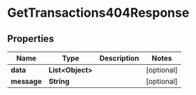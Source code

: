 

# GetTransactions404Response


## Properties

| Name | Type | Description | Notes |
|------------ | ------------- | ------------- | -------------|
|**data** | **List&lt;Object&gt;** |  |  [optional] |
|**message** | **String** |  |  [optional] |



